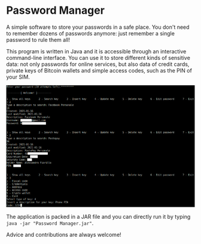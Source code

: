 # Password Manager

A simple software to store your passwords in a safe place. You don't need to remember dozens of passwords anymore: just remember a single password to rule them all!

This program is written in Java and it is accessible through an interactive command-line interface. You can use it to store different kinds of sensitive data: not only passwords for online services, but also data of credit cards, private keys of Bitcoin wallets and simple access codes, such as the PIN of your SIM.

![image info](example.png)

The application is packed in a JAR file and you can directly run it by typing ```java -jar "Password Manager.jar"```.

Advice and contributions are always welcome!

